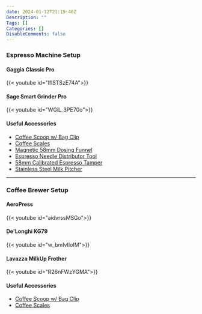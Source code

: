 ```yaml
---
date: 2024-01-12T21:19:46Z
Description: ""
Tags: []
Categories: []
DisableComments: false
---
```


### Espresso Machine Setup

#### Gaggia Classic Pro
{{< youtube id="lflSTSzE74A">}}

#### Sage Smart Grinder Pro
{{< youtube id="WGiL_3PE70o">}}

#### Useful Accessories
- [Coffee Scoop w/ Bag Clip](https://www.amazon.co.uk/gp/product/B087LT7RPN/)
- [Coffee Scales](https://www.amazon.co.uk/gp/product/B09B53XQNQ/)
- [Magnetic 58mm Dosing Funnel](https://www.amazon.co.uk/gp/product/B08MTPJH5B/)
- [Espresso Needle Distributor Tool](https://www.amazon.co.uk/gp/product/B09ZP2N4BV/)
- [58mm Calibrated Espresso Tamper](https://www.amazon.co.uk/gp/product/B06XQVG6GJ/)
- [Stainless Steel Milk Pitcher](https://www.amazon.co.uk/gp/product/B0756SB5WG/)

---

### Coffee Brewer Setup

#### AeroPress
{{< youtube id="aidvrssMSGo">}}

#### De'Longhi KG79
{{< youtube id="w_bmIvIIoIM">}}

#### Lavazza MilkUp Frother
{{< youtube id="R26nFWzYGMA">}}

#### Useful Accessories
- [Coffee Scoop w/ Bag Clip](https://www.amazon.co.uk/gp/product/B087LT7RPN/)
- [Coffee Scales](https://www.amazon.co.uk/gp/product/B09B53XQNQ/)


